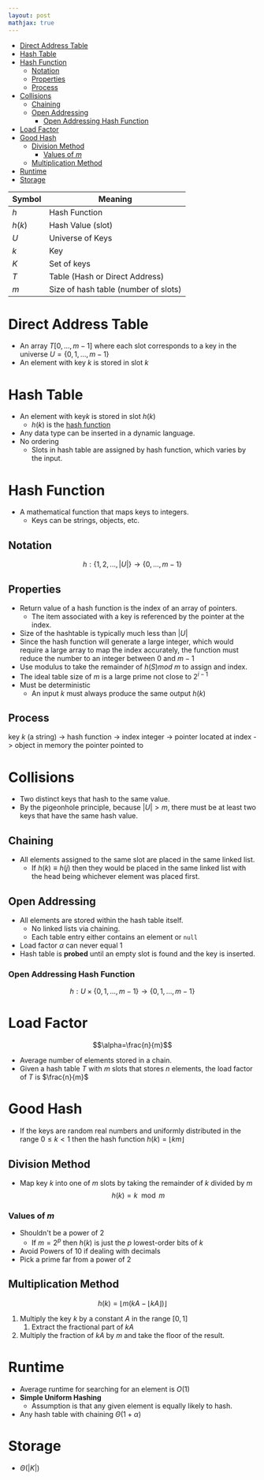 ```yaml
---
layout: post
mathjax: true
---
```


- [Direct Address Table](#direct-address-table)
- [Hash Table](#hash-table)
- [Hash Function](#hash-function)
	- [Notation](#notation)
	- [Properties](#properties)
	- [Process](#process)
- [Collisions](#collisions)
	- [Chaining](#chaining)
	- [Open Addressing](#open-addressing)
		- [Open Addressing Hash Function](#open-addressing-hash-function)
- [Load Factor](#load-factor)
- [Good Hash](#good-hash)
	- [Division Method](#division-method)
		- [Values of $m$](#values-of-m)
	- [Multiplication Method](#multiplication-method)
- [Runtime](#runtime)
- [Storage](#storage)

Symbol|Meaning
---|---
$h$|Hash Function
$h(k)$|Hash Value (slot)
$U$|Universe of Keys
$k$|Key
$K$|Set of keys
$T$|Table (Hash or Direct Address)
$m$|Size of hash table (number of slots)

# Direct Address Table
* An array $T[0,...,m-1]$ where each slot corresponds to a key in the universe $U=\{0,1,...,m-1\}$
* An element with key $k$ is stored in slot $k$

# Hash Table
* An element with key$k$ is stored in slot $h(k)$
	* $h(k)$ is the [hash function](#hash-function)
* Any data type can be inserted in a dynamic language.
* No ordering
	* Slots in hash table are assigned by hash function, which varies by the input.

# Hash Function
* A mathematical function that maps keys to integers.
	* Keys can be strings, objects, etc.

## Notation
$$h: \{1, 2, ...,\lvert U\rvert\}\rightarrow\{0,...,m-1\}$$

## Properties

* Return value of a hash function is the index of an array of pointers.
	* The item associated with a key is referenced by the pointer at the index.
* Size of the hashtable is typically much less than $\lvert{U}\rvert$
* Since the hash function will generate a large integer, which would require a large array to map the index accurately, the function must reduce the number to an integer between 0 and $m-1$
* Use modulus to take the remainder of $h(S) mod\ m$ to assign and index.
* The ideal table size of $m$ is a large prime not close to $2^{i-1}$
* Must be deterministic
	* An input $k$ must always produce the same output $h(k)$

## Process	
key $k$ (a string) -> hash function -> index integer -> pointer located at index -> object in memory the pointer pointed to

# Collisions
* Two distinct keys that hash to the same value.
* By the pigeonhole principle, because $\lvert{U}\rvert >m$, there must be at least two keys that have the same hash value.

## Chaining
* All elements assigned to the same slot are placed in the same linked list.
	* If $h(k)\equiv h(j)$ then they would be placed in the same linked list with the head being whichever element was placed first.

## Open Addressing
* All elements are stored within the hash table itself.
	* No linked lists via chaining.
	* Each table entry either contains an element or `null`
* Load factor $\alpha$ can never equal 1
* Hash table is **probed** until an empty slot is found and the key is inserted.

### Open Addressing Hash Function
$$h:U\times\{0,1,...,m-1\}\rightarrow\{0,1,...,m-1\}$$

# Load Factor
$$\alpha=\frac{n}{m}$$
* Average number of elements stored in a chain.
* Given a hash table $T$ with $m$ slots that stores $n$ elements, the load factor of $T$ is $\frac{n}{m}$

# Good Hash
* If the keys are random real numbers and uniformly distributed in the range $0\le k\lt 1$ then the hash function $h(k)=\lfloor{km}\rfloor$

## Division Method
* Map key $k$ into one of $m$ slots by taking the remainder of $k$ divided by $m$
$$h(k)=k\mod{m}$$

### Values of $m$
* Shouldn't be a power of 2
	* If $m=2^p$ then $h(k)$ is just the $p$ lowest-order bits of $k$
* Avoid Powers of 10 if dealing with decimals
* Pick a prime far from a power of 2

## Multiplication Method

$$h(k)=\lfloor{m(kA-\lfloor{kA}\rfloor)}\rfloor$$

1. Multiply the key $k$ by a constant $A$ in the range $[0,1]$
	1. Extract the fractional part of $kA$
2. Multiply the fraction of $kA$ by $m$ and take the floor of the result.



# Runtime
* Average runtime for searching for an element is $O(1)$
* **Simple Uniform Hashing**
	* Assumption is that any given element is equally likely to hash.
* Any hash table with chaining $\Theta(1+\alpha)$

# Storage
* $\Theta(\lvert{K}\rvert)$
